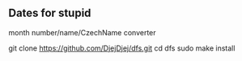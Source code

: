 ## Dates for stupid 
month number/name/CzechName converter

git clone https://github.com/DjejDjej/dfs.git
cd dfs
sudo make install

